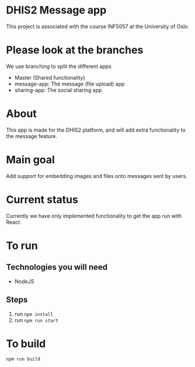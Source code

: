 # DHIS2 Message app
This project is associated with the course INF5057 at the University of Oslo.

# Please look at the branches
We use branching to split the different apps
* Master (Shared functionality)
* message-app: The message (file upload) app
* sharing-app: The social sharing app

# About
This app is made for the DHIS2 platform, and will add extra functionality
to the message feature.


# Main goal
Add support for embedding images and files onto messages sent by users.

# Current status
Currently we have only implemented functionality to get the app run with React.


# To run

## Technologies you will need
- NodeJS

## Steps
1. run  ``` npm install ```
2. run ``` npm run start ```

# To build
```npm run build```
